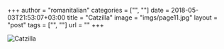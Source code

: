 +++
author = "romanitalian"
categories = ["", ""]
date = 2018-05-03T21:53:07+03:00
title = "Catzilla"
image = "imgs/page11.jpg"
layout = "post"
tags = ["", ""]
url = ""
+++

<img src="/imgs/page11.jpg" alt="Catzilla">